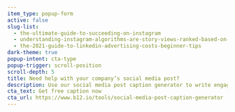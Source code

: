 ```yaml
---
item_type: popup-form
active: false
slug-list:
  - the-ultimate-guide-to-succeeding-on-instagram
  - understanding-instagram-algorithms-are-story-views-ranked-based-on-your-likes
  - the-2021-guide-to-linkedin-advertising-costs-beginner-tips
dark-theme: true
popup-intent: cta-type
popup-trigger: scroll-position
scroll-depth: 5
title: Need help with your company’s social media post?
description: Use our social media post caption generator to write engaging posts for your customers.
cta_text: Get free caption now
cta_url: https://www.b12.io/tools/social-media-post-caption-generator
---
```

